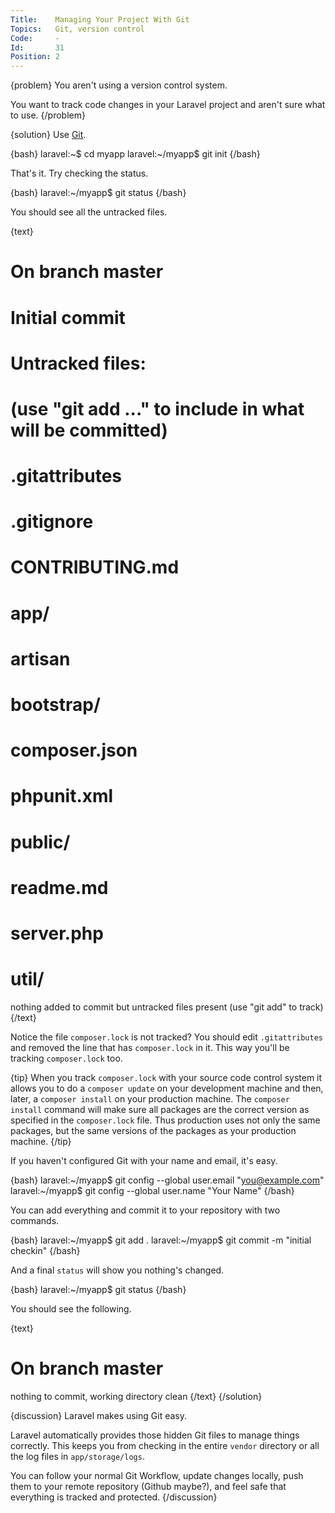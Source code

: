 ```yaml
---
Title:    Managing Your Project With Git
Topics:   Git, version control
Code:     -
Id:       31
Position: 2
---
```


{problem}
You aren't using a version control system.

You want to track code changes in your Laravel project and aren't sure what to use.
{/problem}

{solution}
Use [Git](http://git-scm.com/).

{bash}
laravel:~$ cd myapp
laravel:~/myapp$ git init
{/bash}

That's it. Try checking the status.

{bash}
laravel:~/myapp$ git status
{/bash}

You should see all the untracked files.

{text}
# On branch master
#
# Initial commit
#
# Untracked files:
#   (use "git add <file>..." to include in what will be committed)
#
#   .gitattributes
#   .gitignore
#   CONTRIBUTING.md
#   app/
#   artisan
#   bootstrap/
#   composer.json
#   phpunit.xml
#   public/
#   readme.md
#   server.php
#   util/
nothing added to commit but untracked files present (use "git add" to track)
{/text}

Notice the file `composer.lock` is not tracked? You should edit `.gitattributes` and removed the line that has `composer.lock` in it. This way you'll be tracking `composer.lock` too.

{tip}
When you track `composer.lock` with your source code control system it allows you to do a `composer update` on your development machine and then, later, a `composer install` on your production machine. The `composer install` command will make sure all packages are the correct version as specified in the `composer.lock` file. Thus production uses not only the same packages, but the same versions of the packages as your production machine.
{/tip}

If you haven't configured Git with your name and email, it's easy.

{bash}
laravel:~/myapp$ git config --global user.email "you@example.com"
laravel:~/myapp$ git config --global user.name "Your Name"
{/bash}

You can add everything and commit it to your repository with two commands.

{bash}
laravel:~/myapp$ git add .
laravel:~/myapp$ git commit -m "initial checkin"
{/bash}

And a final `status` will show you nothing's changed.

{bash}
laravel:~/myapp$ git status
{/bash}

You should see the following.

{text}
# On branch master
nothing to commit, working directory clean
{/text}
{/solution}

{discussion}
Laravel makes using Git easy.

Laravel automatically provides those hidden Git files to manage things correctly. This keeps you from checking in the entire `vendor` directory or all the log files in `app/storage/logs`.

You can follow your normal Git Workflow, update changes locally, push them to your remote repository (Github maybe?), and feel safe that everything is tracked and protected.
{/discussion}
